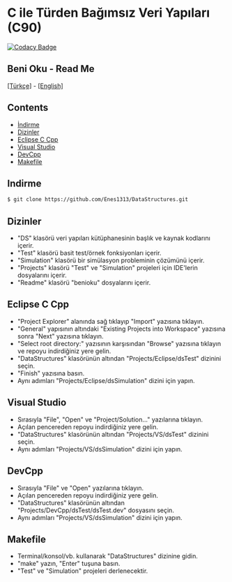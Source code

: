 # C ile Türden Bağımsız Veri Yapıları (C90)

[![Codacy Badge](https://api.codacy.com/project/badge/Grade/e87374258dba4b6589867331cdd35658)](https://www.codacy.com/manual/Enes1313/DataStructures?utm_source=github.com&amp;utm_medium=referral&amp;utm_content=Enes1313/DataStructures&amp;utm_campaign=Badge_Grade)

## Beni Oku - Read Me

[[Türkçe]](BENİOKU.md) -
[[English]](README.md)

## Contents
*   [İndirme](#indirme)
*   [Dizinler](#dizinler)
*   [Eclipse C Cpp](#eclipse-c-cpp)
*   [Visual Studio](#visual-studio)
*   [DevCpp](#devcpp)
*   [Makefile](#makefile)

## Indirme

```sh
$ git clone https://github.com/Enes1313/DataStructures.git
```

## Dizinler

*   "DS" klasörü veri yapıları kütüphanesinin başlık ve kaynak kodlarını içerir. 
*   "Test" klasörü basit test/örnek fonksiyonları içerir.
*   "Simulation" klasörü bir simülasyon probleminin çözümünü içerir.
*   "Projects" klasörü "Test" ve "Simulation" projeleri için IDE'lerin dosyalarını içerir.
*   "Readme" klasörü "benioku" dosyalarını içerir.

## Eclipse C Cpp

*   "Project Explorer" alanında sağ tıklayıp "Import" yazısına tıklayın.
*   "General" yapısının altındaki "Existing Projects into Workspace" yazısına sonra "Next" yazısına tıklayın.
*   "Select root directory:" yazısının karşısından "Browse" yazısına tıklayın ve repoyu indirdiğiniz yere gelin.
*   "DataStructures" klasörünün altından "Projects/Eclipse/dsTest" dizinini seçin.
*   "Finish" yazısına basın.
*   Aynı adımları "Projects/Eclipse/dsSimulation" dizini için yapın.

## Visual Studio

*   Sırasıyla "File", "Open" ve "Project/Solution..." yazılarına tıklayın.
*   Açılan pencereden repoyu indirdiğiniz yere gelin.
*   "DataStructures" klasörünün altından "Projects/VS/dsTest" dizinini seçin.
*   Aynı adımları "Projects/VS/dsSimulation" dizini için yapın.

## DevCpp

*   Sırasıyla "File" ve "Open" yazılarına tıklayın.
*   Açılan pencereden repoyu indirdiğiniz yere gelin.
*   "DataStructures" klasörünün altından "Projects/DevCpp/dsTest/dsTest.dev" dosyasını seçin.
*   Aynı adımları "Projects/VS/dsSimulation" dizini için yapın.

## Makefile

*   Terminal/konsol/vb. kullanarak "DataStructures" dizinine gidin.
*   "make" yazın, "Enter" tuşuna basın.
*   "Test" ve "Simulation" projeleri derlenecektir.
